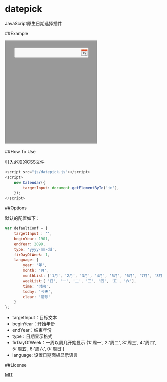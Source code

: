 # datepick
JavaScript原生日期选择插件

##Example

![Example](img/example.gif)

##How To Use

引入必须的CSS文件

```javascript
<script src="js/datepick.js"></script>
<script>
    new Calendar({
        targetInput: document.getElementById('in'),
    });
</script>
```

##Options

默认的配置如下：

```javascript
var defaultConf = {
    targetInput : '',
    beginYear: 1901,
    endYear: 2099,
    type: 'yyyy-mm-dd',
    firDayOfWeek: 1,
    language: {
        year: '年',
        month: '月',
        monthList: ['1月', '2月', '3月', '4月', '5月', '6月', '7月', '8月', '9月', '10月', '11月', '12月'],
        weekList:[ '日', '一', '二', '三', '四', '五', '六'],
        time: '时间',
        today: '今天',
        clear: '清除'
    }
};
```

* targetInput：目标文本
* beginYear：开始年份
* endYear：结束年份
* type：日期显示格式
* firDayOfWeek：一周以周几开始显示 {1:'周一', 2:'周二', 3:'周三', 4:'周四', 5:'周五', 6:'周六', 0:'周日'}
* language: 设置日期面板显示语言

##License

[MIT](LICENSE)
